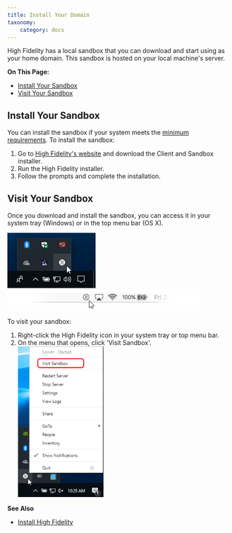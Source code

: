 ```yaml
---
title: Install Your Domain
taxonomy:
    category: docs
---
```


High Fidelity has a local sandbox that you can download and start using as your home domain. This sandbox is hosted on your local machine's server. 

**On This Page:**

+ [Install Your Sandbox](#install-your-sandbox)
+ [Visit Your Sandbox](#visit-your-sandbox)

## Install Your Sandbox

You can install the sandbox if your system meets the [minimum requirements](../../../explore/get-started/install#minimum-system-requirements). To install the sandbox:

1. Go to [High Fidelity's website](https://highfidelity.com/download/sandbox) and download the Client and Sandbox installer.
2. Run the High Fidelity installer.
3. Follow the prompts and complete the installation.


## Visit Your Sandbox

Once you download and install the sandbox, you can access it in your system tray (Windows) or in the top menu bar (OS X). 

![High Fidelity icon in system tray (Windows](system-tray.png)
![High Fidelity icon in the top menu bar (OS X)](top-menu-bar.png)

To visit your sandbox:

1. Right-click the High Fidelity icon in your system tray or top menu bar. 
2. On the menu that opens, click 'Visit Sandbox'. ![](visit-sandbox.png)

**See Also**
+ [Install High Fidelity](../../../explore/get-started/install)



